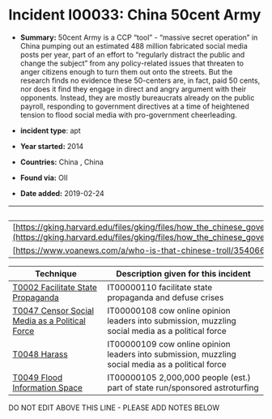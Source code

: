 # Incident I00033: China 50cent Army

* **Summary:** 50cent Army is a CCP “tool” - “massive secret operation” in China pumping out an estimated 488 million fabricated social media posts per year, part of an effort to “regularly distract the public and change the subject” from any policy-related issues that threaten to anger citizens enough to turn them out onto the streets. But the research finds no evidence these 50-centers are, in fact, paid 50 cents, nor does it find they engage in direct and angry argument with their opponents. Instead, they are mostly bureaucrats already on the public payroll, responding to government directives at a time of heightened tension to flood social media with pro-government cheerleading.

* **incident type**: apt

* **Year started:** 2014

* **Countries:** China , China

* **Found via:** OII

* **Date added:** 2019-02-24


| Reference(s) |
| --------- |
| [https://gking.harvard.edu/files/gking/files/how_the_chinese_government_fabricates_social_media_posts_for_strategic_distraction_not_engaged_argument.pdf](https://gking.harvard.edu/files/gking/files/how_the_chinese_government_fabricates_social_media_posts_for_strategic_distraction_not_engaged_argument.pdf) |
| [https://www.voanews.com/a/who-is-that-chinese-troll/3540663.html](https://www.voanews.com/a/who-is-that-chinese-troll/3540663.html) |

 

| Technique | Description given for this incident |
| --------- | ------------------------- |
| [T0002 Facilitate State Propaganda](../../generated_pages/techniques/T0002.md) | IT00000110 facilitate state propaganda and defuse crises |
| [T0047 Censor Social Media as a Political Force](../../generated_pages/techniques/T0047.md) | IT00000108 cow online opinion leaders into submission, muzzling social media as a political force |
| [T0048 Harass](../../generated_pages/techniques/T0048.md) | IT00000109 cow online opinion leaders into submission, muzzling social media as a political force |
| [T0049 Flood Information Space](../../generated_pages/techniques/T0049.md) | IT00000105 2,000,000 people (est.) part of state run/sponsored astroturfing |


DO NOT EDIT ABOVE THIS LINE - PLEASE ADD NOTES BELOW